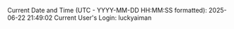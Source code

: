 Current Date and Time (UTC - YYYY-MM-DD HH:MM:SS formatted): 2025-06-22 21:49:02
Current User's Login: luckyaiman

